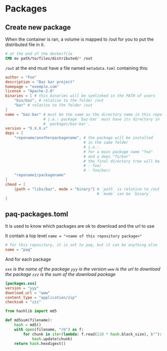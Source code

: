 # Packages

## Create new package

When the container is ran, a volume is mapped to /out for you to put the
distributed file in it.

```Dockerfile
# at the end of the dockerfile
CMD mv path/to/files/distributed/* /out
```

`/out` at the end must have a file named `metadata.toml` containing this:

```toml
author = "Foo"
description = "Baz bar project"
homepage = "exemple.com"
license = "Apache-2.0"
binaries = [ # this binaries will be symlinked in the PATH of users
    "bin/baz", # relative to the folder /out
    "bar" # relative to the folder /out
]
name = "baz-bar" # must be the same as the directory name in this repo
                 # i.e.: package `baz-bar` must have its directory in
                 # `packages/baz-bar`.
version = "X.X.X.x"
deps = [
    "reponame/anotherpackagename", # the package will be installed
                                   # in the same folder
                                   # i.e.:
                                   # for a main package name "foo"
                                   # and a deps "fu/bar"
                                   # the final directory tree will be
                                   # - foo/
                                   # - foo/bar/
    "reponame1/packagename"
]
chmod = [
    {path = "libs/baz", mode = "binary"} # `path` is relative to /out
                                         # `mode` can be `binary`
]
```

## paq-packages.toml

It is used to know which packages are ok to download and the url to use

It contain a top level `name = "<name of this repository package>"`

```toml
# for this repository, it is set to paq, but it can be anything else
name = "paq"
```

And for each package

*`xxx` is the name of the package*
*`yyy` is the version*
*`www` is the url to download the package*
*`zzz` is the sum of the download package*

```toml
[packages.xxx]
version = "yyy"
download_url = "www"
content_type = "application/zip"
checksum = "zzz"
```

```python
from hashlib import md5

def md5sum(filename):
    hash = md5()
    with open(filename, "rb") as f:
        for chunk in iter(lambda: f.read(128 * hash.block_size), b""):
            hash.update(chunk)
    return hash.hexdigest()
```
